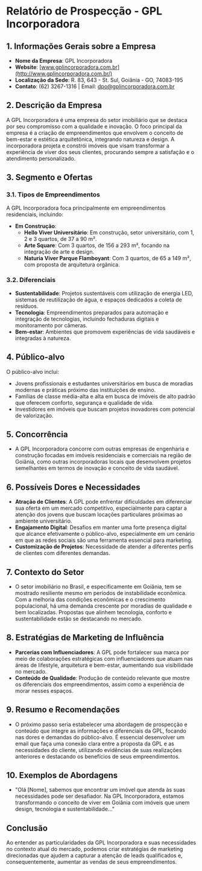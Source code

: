 # Relatório de Prospecção - GPL Incorporadora

## 1. Informações Gerais sobre a Empresa
- **Nome da Empresa**: GPL Incorporadora
- **Website**: [www.gplincorporadora.com.br](http://www.gplincorporadora.com.br/)
- **Localização da Sede**: R. 83, 643 - St. Sul, Goiânia - GO, 74083-195
- **Contato**: (62) 3267-1316 | Email: [dpo@gplincorporadora.com.br](mailto:dpo@gplincorporadora.com.br)

## 2. Descrição da Empresa
A GPL Incorporadora é uma empresa do setor imobiliário que se destaca por seu compromisso com a qualidade e inovação. O foco principal da empresa é a criação de empreendimentos que envolvem o conceito de bem-estar e estética arquitetônica, integrando natureza e design. A incorporadora projeta e constrói imóveis que visam transformar a experiência de viver dos seus clientes, procurando sempre a satisfação e o atendimento personalizado.

## 3. Segmento e Ofertas
### 3.1. Tipos de Empreendimentos
A GPL Incorporadora foca principalmente em empreendimentos residenciais, incluindo:
- **Em Construção**:
  - **Hello Viver Universitário**: Em construção, setor universitário, com 1, 2 e 3 quartos, de 37 a 90 m².
  - **Arte Square**: Com 3 quartos, de 156 a 293 m², focando na integração de arte e design.
  - **Naturia Viver Parque Flamboyant**: Com 3 quartos, de 65 a 149 m², com proposta de arquitetura orgânica.

### 3.2. Diferenciais
- **Sustentabilidade**: Projetos sustentáveis com utilização de energia LED, sistemas de reutilização de água, e espaços dedicados a coleta de resíduos.
- **Tecnologia**: Empreendimentos preparados para automação e integração de tecnologias, incluindo fechaduras digitais e monitoramento por câmeras.
- **Bem-estar**: Ambientes que promovem experiências de vida saudáveis e integradas à natureza.

## 4. Público-alvo
O público-alvo inclui:
- Jovens profissionais e estudantes universitários em busca de moradias modernas e práticas próximo das instituições de ensino.
- Famílias de classe média-alta e alta em busca de imóveis de alto padrão que oferecem conforto, segurança e qualidade de vida.
- Investidores em imóveis que buscam projetos inovadores com potencial de valorização.

## 5. Concorrência
- A GPL Incorporadora concorre com outras empresas de engenharia e construção focadas em imóveis residenciais e comerciais na região de Goiânia, como outras incorporadoras locais que desenvolvem projetos semelhantes em termos de inovação e conceito de vida saudável.

## 6. Possíveis Dores e Necessidades
- **Atração de Clientes**: A GPL pode enfrentar dificuldades em diferenciar sua oferta em um mercado competitivo, especialmente para captar a atenção dos jovens que buscam locações particulares próximas ao ambiente universitário.
- **Engajamento Digital**: Desafios em manter uma forte presença digital que alcance efetivamente o público-alvo, especialmente em um cenário em que as redes sociais são uma ferramenta essencial para marketing.
- **Customização de Projetos**: Necessidade de atender a diferentes perfis de clientes com diferentes demandas.

## 7. Contexto do Setor
- O setor imobiliário no Brasil, e especificamente em Goiânia, tem se mostrado resiliente mesmo em períodos de instabilidade econômica. Com a melhoria das condições econômicas e o crescimento populacional, há uma demanda crescente por moradias de qualidade e bem localizadas. Propostas que alinhem tecnologia, conforto e sustentabilidade estão se destacando no mercado.

## 8. Estratégias de Marketing de Influência
- **Parcerias com Influenciadores**: A GPL pode fortalecer sua marca por meio de colaborações estratégicas com influenciadores que atuam nas áreas de lifestyle, arquitetura e bem-estar, aumentando sua visibilidade no mercado.
- **Conteúdo de Qualidade**: Produção de conteúdo relevante que mostre os diferenciais dos empreendimentos, assim como a experiência de morar nesses espaços.

## 9. Resumo e Recomendações
- O próximo passo seria estabelecer uma abordagem de prospecção e conteúdo que integre as informações e diferenciais da GPL, focando nas dores e demandas do público-alvo. É essencial desenvolver um email que faça uma conexão clara entre a proposta da GPL e as necessidades do cliente, utilizando evidências de suas realizações anteriores e destacando os benefícios de seus empreendimentos.

## 10. Exemplos de Abordagens
- "Olá [Nome], sabemos que encontrar um imóvel que atenda às suas necessidades pode ser desafiador. Na GPL Incorporadora, estamos transformando o conceito de viver em Goiânia com imóveis que unem design, tecnologia e sustentabilidade..."

## Conclusão
Ao entender as particularidades da GPL Incorporadora e suas necessidades no contexto atual do mercado, podemos criar estratégias de marketing direcionadas que ajudem a capturar a atenção de leads qualificados e, consequentemente, aumentar as vendas de seus empreendimentos.